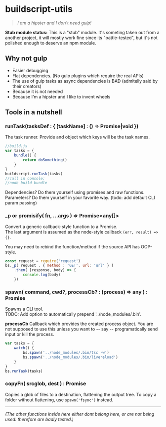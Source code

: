 # buildscript-utils

> _I am a hipster and I don't need gulp!_

**Stub module status:** This is a "stub" module. It's someting taken out from a another
project, it will mostly work fine since its "battle-tested", but it's not polished
enough to deserve an npm module.

## Why not gulp

  - Easier debugging  
  - Flat dependencies. (No gulp plugins which require the real APIs)
  - The use of gulp tasks as async dependencies is BAD (admitelly said by their creators)
  - Because it is not needed
  - Because I'm a hipster and I like to invent wheels


## Tools in a nutshell

### runTask(tasksDef : { [taskName] : () => Promise|void })

The task runner. Provide and object which keys will be the task names.

```javascript
//build.js
var tasks = {
    bundle() {
        return doSomething()
    } 
}
buildscript.runTask(tasks)
//call in console:
//node build bundle
```
Dependencies? Do them yourself using promises and raw functions.  
Parameters? Do them yourself in your favorite way. (todo: add default CLI param passing)

### _p or promisify( fn, ...args ) => Promise<any[]>

Convert a generic callback-style function to a Promise.  
The last argument is assumed as the node-style callback `(err, result) => {}`.

You may need to rebind the function/method if the source API has OOP-style.

```javascript
const request = require('request')
bs._p( request , { method : 'GET', url: 'url' } )
    .then( [response, body] => {
        console.log(body)
    })
```

### spawn( command, cwd?, processCb? : (process) => any ) : Promise<void>

Spawns a CLI tool.  
TODO: Add option to automatically prepend '../node_modules/.bin'.

**processCb** Callback which provides the created process object.
You are not supposed to use this unless you want to -- say -- programatically
send input or kill the process.

```javascript
var tasks = {
    watch() {
        bs.spawn('../node_modules/.bin/tsc -w')
        bs.spawn('../node_modules/.bin/livereload')
    }
}
bs.runTask(tasks)
```

### copyFn( srcglob, dest ) : Promise<void>

Copies a glob of files to a destination, flattening the output tree.
To copy a folder without flattening, use `spawn('fsync')` instead.


---

_(The other functions inside here either dont belong here, or are not being used:
therefore are badly tested.)_